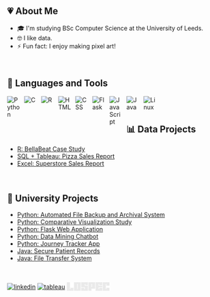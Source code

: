 ## 💗 About Me
- 🎓 I'm studying BSc Computer Science at the University of Leeds.
- 🤓 I like data.
- ⚡ Fun fact: I enjoy making pixel art!
<br>

## 🧰 Languages and Tools
<img align="left" alt="Python" width="30px" style="padding-right:10px;" src="https://cdn.jsdelivr.net/gh/devicons/devicon/icons/python/python-original.svg"/>
<img align="left" alt="C" width="30px" style="padding-right:10px;" src="https://cdn.jsdelivr.net/gh/devicons/devicon/icons/c/c-original.svg" />
<img align="left" alt="R" width="30px" style="padding-right:10px;" src="https://cdn.jsdelivr.net/gh/devicons/devicon/icons/rstudio/rstudio-original.svg"/>
<img align="left" alt="HTML" width="30px" style="padding-right:10px;" src="https://cdn.jsdelivr.net/gh/devicons/devicon/icons/html5/html5-plain.svg" />
<img align="left" alt="CSS" width="30px" style="padding-right:10px;" src="https://cdn.jsdelivr.net/gh/devicons/devicon/icons/css3/css3-plain.svg" />
<img align="left" alt="Flask" width="30px" style="padding-right:10px;" src="https://cdn.jsdelivr.net/gh/devicons/devicon/icons/flask/flask-original.svg" />
<img align="left" alt="JavaScript" width="30px" style="padding-right:10px;" src="https://cdn.jsdelivr.net/gh/devicons/devicon/icons/javascript/javascript-plain.svg" />
<img align="left" alt="Java" width="30px" style="padding-right:10px;" src="https://img.icons8.com/?size=100&id=lTKW3iI3wIT0&format=png&color=000000" />
<img align="left" alt="Linux" width="30px" style="padding-right:10px;" src="https://cdn.jsdelivr.net/gh/devicons/devicon/icons/linux/linux-original.svg" />
<br />
<br>

## 📊 Data Projects
 - [R: BellaBeat Case Study](https://github.com/shasha-nabila/BellaBeat-Case-Study)
 - [SQL + Tableau: Pizza Sales Report](https://github.com/shasha-nabila/Pizza-Sales-Report)
 - [Excel: Superstore Sales Report](https://github.com/shasha-nabila/Superstore-Sales-Report)
<br>

## 🌟 University Projects
- [Python: Automated File Backup and Archival System](https://github.com/shasha-nabila/Automated-File-Backup)
- [Python: Comparative Visualization Study](https://github.com/shasha-nabila/Comparative-Visualization)
- [Python: Flask Web Application](https://github.com/shasha-nabila/Flask-Web-App)
- [Python: Data Mining Chatbot](https://github.com/shasha-nabila/Data-Mining-Chatbot)
- [Python: Journey Tracker App](https://github.com/shasha-nabila/Journey-Tracker-App)
- [Java: Secure Patient Records](https://github.com/shasha-nabila/Secure-Patient-Records)
- [Java: File Transfer System](https://github.com/shasha-nabila/File-Transfer-System)
<br>
<br>
<a href="https://www.linkedin.com/in/shashaa/" target="blank"><img align="center" src="https://img.shields.io/badge/LinkedIn-0077B5?style=for-the-badge&logo=linkedin&logoColor=white" alt="linkedin" height="30" width="100" /></a>
<a href="https://public.tableau.com/app/profile/shasha.nabila.binti.al.malek.faisal/vizzes" target="blank"><img align="center" src="https://img.shields.io/badge/Tableau-E97627?style=for-the-badge&logo=Tableau&logoColor=white" alt="tableau" height="30" width="100" /></a>
<a href="https://lospec.com/shasha-nabila" target="blank"><img align="center" src="./images/lospec.png" alt="lospec" height="20" width="100" /></a>
